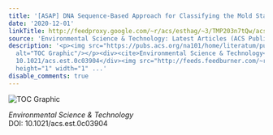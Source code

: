 ```yaml
---
title: '[ASAP] DNA Sequence-Based Approach for Classifying the Mold Status of Buildings'
date: '2020-12-01'
linkTitle: http://feedproxy.google.com/~r/acs/esthag/~3/TMP203n7tQw/acs.est.0c03904
source: 'Environmental Science & Technology: Latest Articles (ACS Publications)'
description: '<p><img src="https://pubs.acs.org/na101/home/literatum/publisher/achs/journals/content/esthag/0/esthag.ahead-of-print/acs.est.0c03904/20201201/images/medium/es0c03904_0007.gif"
  alt="TOC Graphic"/></p><div><cite>Environmental Science & Technology</cite></div><div>DOI:
  10.1021/acs.est.0c03904</div><img src="http://feeds.feedburner.com/~r/acs/esthag/~4/TMP203n7tQw"
  height="1" width="1" ...'
disable_comments: true
---
```

<p><img src="https://pubs.acs.org/na101/home/literatum/publisher/achs/journals/content/esthag/0/esthag.ahead-of-print/acs.est.0c03904/20201201/images/medium/es0c03904_0007.gif" alt="TOC Graphic"/></p><div><cite>Environmental Science & Technology</cite></div><div>DOI: 10.1021/acs.est.0c03904</div><img src="http://feeds.feedburner.com/~r/acs/esthag/~4/TMP203n7tQw" height="1" width="1" ...
